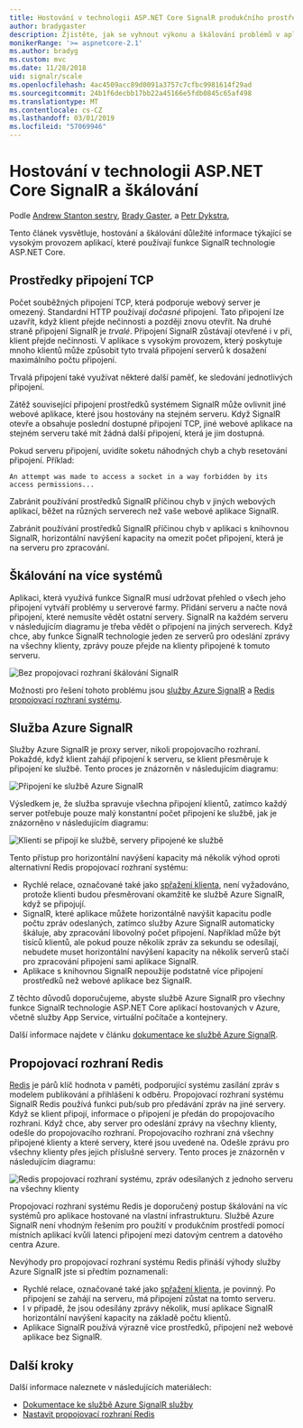 ```yaml
---
title: Hostování v technologii ASP.NET Core SignalR produkčního prostředí a škálování
author: bradygaster
description: Zjistěte, jak se vyhnout výkonu a škálování problémů v aplikacích, které používají funkce SignalR technologie ASP.NET Core.
monikerRange: '>= aspnetcore-2.1'
ms.author: bradyg
ms.custom: mvc
ms.date: 11/28/2018
uid: signalr/scale
ms.openlocfilehash: 4ac4509acc89d0091a3757c7cfbc9981614f29ad
ms.sourcegitcommit: 24b1f6decbb17bb22a45166e5fdb0845c65af498
ms.translationtype: MT
ms.contentlocale: cs-CZ
ms.lasthandoff: 03/01/2019
ms.locfileid: "57069946"
---
```

# <a name="aspnet-core-signalr-hosting-and-scaling"></a>Hostování v technologii ASP.NET Core SignalR a škálování

Podle [Andrew Stanton sestry](https://twitter.com/anurse), [Brady Gaster](https://twitter.com/bradygaster), a [Petr Dykstra](https://github.com/tdykstra),

Tento článek vysvětluje, hostování a škálování důležité informace týkající se vysokým provozem aplikací, které používají funkce SignalR technologie ASP.NET Core.

## <a name="tcp-connection-resources"></a>Prostředky připojení TCP

Počet souběžných připojení TCP, která podporuje webový server je omezený. Standardní HTTP používají *dočasné* připojení. Tato připojení lze uzavřít, když klient přejde nečinnosti a později znovu otevřít. Na druhé straně připojení SignalR je *trvalé*. Připojení SignalR zůstávají otevřené i v při, klient přejde nečinnosti. V aplikace s vysokým provozem, který poskytuje mnoho klientů může způsobit tyto trvalá připojení serverů k dosažení maximálního počtu připojení.

Trvalá připojení také využívat některé další paměť, ke sledování jednotlivých připojení.

Zátěž související připojení prostředků systémem SignalR může ovlivnit jiné webové aplikace, které jsou hostovány na stejném serveru. Když SignalR otevře a obsahuje poslední dostupné připojení TCP, jiné webové aplikace na stejném serveru také mít žádná další připojení, která je jim dostupná.

Pokud serveru připojení, uvidíte soketu náhodných chyb a chyb resetování připojení. Příklad:

```
An attempt was made to access a socket in a way forbidden by its access permissions...
```

Zabránit používání prostředků SignalR příčinou chyb v jiných webových aplikací, běžet na různých serverech než vaše webové aplikace SignalR.

Zabránit používání prostředků SignalR příčinou chyb v aplikaci s knihovnou SignalR, horizontální navýšení kapacity na omezit počet připojení, která je na serveru pro zpracování.

## <a name="scale-out"></a>Škálování na více systémů

Aplikaci, která využívá funkce SignalR musí udržovat přehled o všech jeho připojení vytváří problémy u serverové farmy. Přidání serveru a načte nová připojení, které nemusíte vědět ostatní servery. SignalR na každém serveru v následujícím diagramu je třeba vědět o připojení na jiných serverech. Když chce, aby funkce SignalR technologie jeden ze serverů pro odeslání zprávy na všechny klienty, zprávy pouze přejde na klienty připojené k tomuto serveru.

![Bez propojovací rozhraní škálování SignalR](scale/_static/scale-no-backplane.png)

Možnosti pro řešení tohoto problému jsou [služby Azure SignalR](#azure-signalr-service) a [Redis propojovací rozhraní systému](#redis-backplane).

## <a name="azure-signalr-service"></a>Služba Azure SignalR

Služby Azure SignalR je proxy server, nikoli propojovacího rozhraní. Pokaždé, když klient zahájí připojení k serveru, se klient přesměruje k připojení ke službě. Tento proces je znázorněn v následujícím diagramu:

![Připojení ke službě Azure SignalR](scale/_static/azure-signalr-service-one-connection.png)

Výsledkem je, že služba spravuje všechna připojení klientů, zatímco každý server potřebuje pouze malý konstantní počet připojení ke službě, jak je znázorněno v následujícím diagramu:

![Klienti se připojí ke službě, servery připojené ke službě](scale/_static/azure-signalr-service-multiple-connections.png)

Tento přístup pro horizontální navýšení kapacity má několik výhod oproti alternativní Redis propojovací rozhraní systému:

* Rychlé relace, označované také jako [spřažení klienta](/iis/extensions/configuring-application-request-routing-arr/http-load-balancing-using-application-request-routing#step-3---configure-client-affinity), není vyžadováno, protože klienti budou přesměrovaní okamžitě ke službě Azure SignalR, když se připojují.
* SignalR, které aplikace můžete horizontálně navýšit kapacitu podle počtu zpráv odeslaných, zatímco služby Azure SignalR automaticky škáluje, aby zpracování libovolný počet připojení. Například může být tisíců klientů, ale pokud pouze několik zpráv za sekundu se odesílají, nebudete muset horizontální navýšení kapacity na několik serverů stačí pro zpracování připojení sami aplikace SignalR.
* Aplikace s knihovnou SignalR nepoužije podstatně více připojení prostředků než webové aplikace bez SignalR.

Z těchto důvodů doporučujeme, abyste službě Azure SignalR pro všechny funkce SignalR technologie ASP.NET Core aplikací hostovaných v Azure, včetně služby App Service, virtuální počítače a kontejnery.

Další informace najdete v článku [dokumentace ke službě Azure SignalR](/azure/azure-signalr/signalr-overview).

## <a name="redis-backplane"></a>Propojovací rozhraní Redis

[Redis](https://redis.io/) je párů klíč hodnota v paměti, podporující systému zasílání zpráv s modelem publikování a přihlášení k odběru. Propojovací rozhraní systému SignalR Redis používá funkci pub/sub pro předávání zpráv na jiné servery. Když se klient připojí, informace o připojení je předán do propojovacího rozhraní. Když chce, aby server pro odeslání zprávy na všechny klienty, odešle do propojovacího rozhraní. Propojovacího rozhraní zná všechny připojené klienty a které servery, které jsou uvedené na. Odešle zprávu pro všechny klienty přes jejich příslušné servery. Tento proces je znázorněn v následujícím diagramu:

![Redis propojovací rozhraní systému, zpráv odesílaných z jednoho serveru na všechny klienty](scale/_static/redis-backplane.png)

Propojovací rozhraní systému Redis je doporučený postup škálování na víc systémů pro aplikace hostované na vlastní infrastrukturu. Službě Azure SignalR není vhodným řešením pro použití v produkčním prostředí pomocí místních aplikací kvůli latenci připojení mezi datovým centrem a datového centra Azure.

Nevýhody pro propojovací rozhraní systému Redis přináší výhody služby Azure SignalR jste si předtím poznamenali:

* Rychlé relace, označované také jako [spřažení klienta](/iis/extensions/configuring-application-request-routing-arr/http-load-balancing-using-application-request-routing#step-3---configure-client-affinity), je povinný. Po připojení se zahájí na serveru, má připojení zůstat na tomto serveru.
* I v případě, že jsou odesílány zprávy několik, musí aplikace SignalR horizontální navýšení kapacity na základě počtu klientů.
* Aplikace SignalR používá výrazně více prostředků, připojení než webové aplikace bez SignalR.

## <a name="next-steps"></a>Další kroky

Další informace naleznete v následujících materiálech:

* [Dokumentace ke službě Azure SignalR služby](/azure/azure-signalr/signalr-overview)
* [Nastavit propojovací rozhraní Redis](xref:signalr/redis-backplane)
